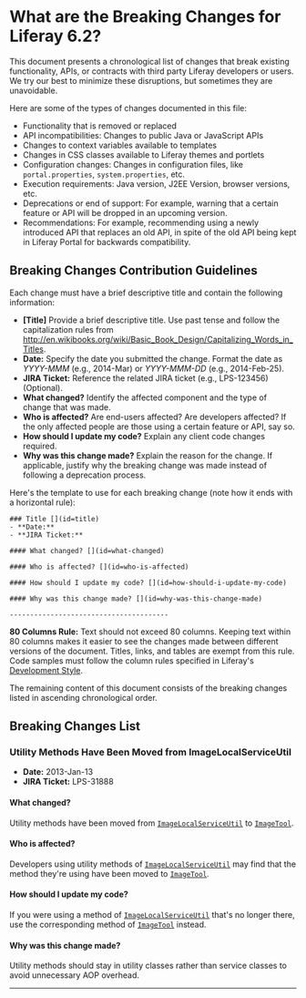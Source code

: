 # What are the Breaking Changes for Liferay 6.2? [](id=what-are-the-breaking-changes-for-liferay-6-2)

This document presents a chronological list of changes that break existing
functionality, APIs, or contracts with third party Liferay developers or users.
We try our best to minimize these disruptions, but sometimes they are
unavoidable.

Here are some of the types of changes documented in this file:

* Functionality that is removed or replaced
* API incompatibilities: Changes to public Java or JavaScript APIs
* Changes to context variables available to templates
* Changes in CSS classes available to Liferay themes and portlets
* Configuration changes: Changes in configuration files, like
 `portal.properties`, `system.properties`, etc.
* Execution requirements: Java version, J2EE Version, browser versions, etc.
* Deprecations or end of support: For example, warning that a certain
feature or API will be dropped in an upcoming version.
* Recommendations: For example, recommending using a newly introduced API that
replaces an old API, in spite of the old API being kept in Liferay Portal for
backwards compatibility.

## Breaking Changes Contribution Guidelines [](id=breaking-changes-contribution-guidelines)

Each change must have a brief descriptive title and contain the following
information:

* **[Title]** Provide a brief descriptive title. Use past tense and follow
the capitalization rules from
<http://en.wikibooks.org/wiki/Basic_Book_Design/Capitalizing_Words_in_Titles>.
* **Date:** Specify the date you submitted the change. Format the date as
*YYYY-MMM* (e.g., 2014-Mar) or *YYYY-MMM-DD* (e.g., 2014-Feb-25).
* **JIRA Ticket:** Reference the related JIRA ticket (e.g., LPS-123456)
(Optional).
* **What changed?** Identify the affected component and the type of change that
was made.
* **Who is affected?** Are end-users affected? Are developers affected? If the
only affected people are those using a certain feature or API, say so.
* **How should I update my code?** Explain any client code changes required.
* **Why was this change made?** Explain the reason for the change. If
applicable, justify why the breaking change was made instead of following a
deprecation process.

Here's the template to use for each breaking change (note how it ends with a
horizontal rule):

```
### Title [](id=title)
- **Date:**
- **JIRA Ticket:**

#### What changed? [](id=what-changed)

#### Who is affected? [](id=who-is-affected)

#### How should I update my code? [](id=how-should-i-update-my-code)

#### Why was this change made? [](id=why-was-this-change-made)

---------------------------------------
```

**80 Columns Rule:** Text should not exceed 80 columns. Keeping text within 80
columns makes it easier to see the changes made between different versions of
the document. Titles, links, and tables are exempt from this rule. Code samples
must follow the column rules specified in Liferay's
[Development Style](http://www.liferay.com/community/wiki/-/wiki/Main/Liferay+development+style).

The remaining content of this document consists of the breaking changes listed
in ascending chronological order.

## Breaking Changes List [](id=breaking-changes-list)

### Utility Methods Have Been Moved from ImageLocalServiceUtil [](id=utility-methods-have-been-moved-from-imagelocalserviceutil)
- **Date:** 2013-Jan-13
- **JIRA Ticket:** LPS-31888

#### What changed? [](id=what-changed-0)
Utility methods have been moved from
[`ImageLocalServiceUtil`](https://docs.liferay.com/portal/6.2/javadocs/com/liferay/portal/service/ImageLocalServiceUtil.html)
to
[`ImageTool`](https://docs.liferay.com/portal/6.2/javadocs/com/liferay/portal/kernel/image/ImageTool.html).

#### Who is affected? [](id=who-is-affected-0)
Developers using utility methods of
[`ImageLocalServiceUtil`](https://docs.liferay.com/portal/6.2/javadocs/com/liferay/portal/service/ImageLocalServiceUtil.html)
may find that the method they're using have been moved to
[`ImageTool`](https://docs.liferay.com/portal/6.2/javadocs/com/liferay/portal/kernel/image/ImageTool.html).

#### How should I update my code? [](id=how-should-i-update-my-code-0)
If you were using a method of
[`ImageLocalServiceUtil`](https://docs.liferay.com/portal/6.2/javadocs/com/liferay/portal/service/ImageLocalServiceUtil.html)
that's no longer there, use the corresponding method of
[`ImageTool`](https://docs.liferay.com/portal/6.2/javadocs/com/liferay/portal/kernel/image/ImageTool.html)
instead.

#### Why was this change made? [](id=why-was-this-change-made-0)
Utility methods should stay in utility classes rather than service classes to
avoid unnecessary AOP overhead.

---------------------------------------
